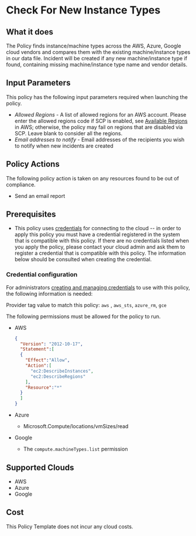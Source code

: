 # Check For New Instance Types

## What it does

The Policy finds instance/machine types across the AWS, Azure, Google cloud vendors and compares them with the existing machine/instance types in our data file. Incident will be created if any new machine/instance type if found, containing missing machine/instance type name and vendor details.

## Input Parameters

This policy has the following input parameters required when launching the policy.

- *Allowed Regions* - A list of allowed regions for an AWS account. Please enter the allowed regions code if SCP is enabled, see [Available Regions](https://docs.aws.amazon.com/AWSEC2/latest/UserGuide/using-regions-availability-zones.html#concepts-available-regions) in AWS; otherwise, the policy may fail on regions that are disabled via SCP. Leave blank to consider all the regions.
- *Email addresses to notify* - Email addresses of the recipients you wish to notify when new incidents are created

## Policy Actions

The following policy action is taken on any resources found to be out of compliance.

- Send an email report

## Prerequisites

- This policy uses [credentials](https://docs.rightscale.com/policies/users/guides/credential_management.html) for connecting to the cloud -- in order to apply this policy you must have a credential registered in the system that is compatible with this policy. If there are no credentials listed when you apply the policy, please contact your cloud admin and ask them to register a credential that is compatible with this policy. The information below should be consulted when creating the credential.

### Credential configuration

For administrators [creating and managing credentials](https://docs.rightscale.com/policies/users/guides/credential_management.html) to use with this policy, the following information is needed:

Provider tag value to match this policy: `aws` , `aws_sts`, `azure_rm`, `gce`

The following permissions must be allowed for the policy to run.

- AWS

    ```json
    {
      "Version": "2012-10-17",
      "Statement":[
      {
        "Effect":"Allow",
        "Action":[
          "ec2:DescribeInstances",
          "ec2:DescribeRegions"
        ],
        "Resource":"*"
      }
      ]
    }
    ```

- Azure
  - Microsoft.Compute/locations/vmSizes/read

- Google
  - The `compute.machineTypes.list` permission

## Supported Clouds

- AWS
- Azure
- Google

## Cost

This Policy Template does not incur any cloud costs.
